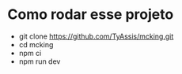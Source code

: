 # Como rodar esse projeto

- git clone https://github.com/TyAssis/mcking.git
- cd mcking
- npm ci
- npm run dev
